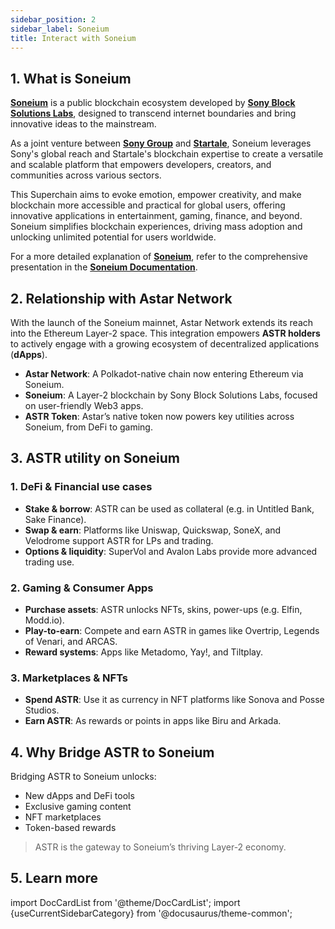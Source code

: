 ```yaml
---
sidebar_position: 2
sidebar_label: Soneium
title: Interact with Soneium
---
```


## 1. What is Soneium

[**Soneium**](https://soneium.org/) is a public blockchain ecosystem developed by [**Sony Block Solutions Labs**](https://sonyblocksolutionslabs.com/en/), designed to transcend internet boundaries and bring innovative ideas to the mainstream.

As a joint venture between [**Sony Group**](https://www.sony.com/en/) and [**Startale**](https://startale.com/en), Soneium leverages Sony's global reach and Startale's blockchain expertise to create a versatile and scalable platform that empowers developers, creators, and communities across various sectors.

This Superchain aims to evoke emotion, empower creativity, and make blockchain more accessible and practical for global users, offering innovative applications in entertainment, gaming, finance, and beyond. Soneium simplifies blockchain experiences, driving mass adoption and unlocking unlimited potential for users worldwide.

For a more detailed explanation of [**Soneium**](https://soneium.org/), refer to the comprehensive presentation in the [**Soneium Documentation**](https://docs.soneium.org/).

## 2. Relationship with Astar Network

With the launch of the Soneium mainnet, Astar Network extends its reach into the Ethereum Layer-2 space. This integration empowers **ASTR holders** to actively engage with a growing ecosystem of decentralized applications (**dApps**).

- **Astar Network**: A Polkadot-native chain now entering Ethereum via Soneium.
- **Soneium**: A Layer-2 blockchain by Sony Block Solutions Labs, focused on user-friendly Web3 apps.
- **ASTR Token**: Astar’s native token now powers key utilities across Soneium, from DeFi to gaming.

## 3. ASTR utility on Soneium

### 1. DeFi & Financial use cases
- **Stake & borrow**: ASTR can be used as collateral (e.g. in Untitled Bank, Sake Finance).
- **Swap & earn**: Platforms like Uniswap, Quickswap, SoneX, and Velodrome support ASTR for LPs and trading.
- **Options & liquidity**: SuperVol and Avalon Labs provide more advanced trading use.

### 2. Gaming & Consumer Apps
- **Purchase assets**: ASTR unlocks NFTs, skins, power-ups (e.g. Elfin, Modd.io).
- **Play-to-earn**: Compete and earn ASTR in games like Overtrip, Legends of Venari, and ARCAS.
- **Reward systems**: Apps like Metadomo, Yay!, and Tiltplay.

### 3. Marketplaces & NFTs
- **Spend ASTR**: Use it as currency in NFT platforms like Sonova and Posse Studios.
- **Earn ASTR**: As rewards or points in apps like Biru and Arkada.

## 4. Why Bridge ASTR to Soneium

Bridging ASTR to Soneium unlocks:
- New dApps and DeFi tools
- Exclusive gaming content
- NFT marketplaces
- Token-based rewards

> ASTR is the gateway to Soneium’s thriving Layer-2 economy.

## 5. Learn more

import DocCardList from '@theme/DocCardList';
import {useCurrentSidebarCategory} from '@docusaurus/theme-common';

<DocCardList items={useCurrentSidebarCategory().items}/>